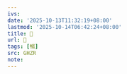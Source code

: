 ```yaml
---
ivs:
date: '2025-10-13T11:32:19+08:00'
lastmod: '2025-10-14T06:42:24+08:00'
title: 󰬡
url: 󰬡
tags: [暢]
src: GHZR
note:
---
```


